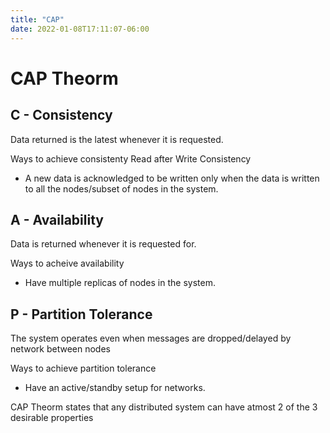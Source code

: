 ```yaml
---
title: "CAP"
date: 2022-01-08T17:11:07-06:00
---
```

# CAP Theorm


## C - Consistency

Data returned is the latest whenever it is requested.

Ways to achieve consistenty 
 Read after Write Consistency
  - A new data is acknowledged to be written only   when the data is written to all the nodes/subset of nodes in the system.


## A - Availability

Data is returned whenever it is requested for.

Ways to acheive availability
- Have multiple replicas of nodes in the system.

## P - Partition Tolerance
 
The system operates even when messages are dropped/delayed by network between nodes

Ways to achieve partition tolerance
- Have an active/standby setup for networks.

CAP Theorm states that any distributed system can have atmost 2 of the 3 desirable properties


